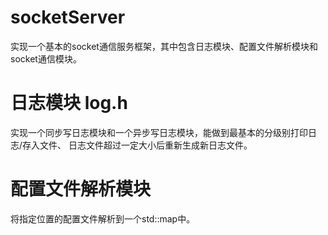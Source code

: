 # socketServer

实现一个基本的socket通信服务框架，其中包含日志模块、配置文件解析模块和socket通信模块。

# 日志模块 log.h

实现一个同步写日志模块和一个异步写日志模块，能做到最基本的分级别打印日志/存入文件、
日志文件超过一定大小后重新生成新日志文件。

# 配置文件解析模块 

将指定位置的配置文件解析到一个std::map中。
